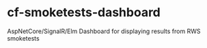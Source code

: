 # cf-smoketests-dashboard
AspNetCore/SignalR/Elm Dashboard for displaying results from RWS smoketests
